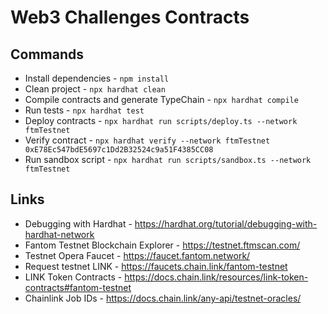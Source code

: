 # Web3 Challenges Contracts

## Commands

- Install dependencies - `npm install`
- Clean project - `npx hardhat clean`
- Compile contracts and generate TypeChain - `npx hardhat compile`
- Run tests - `npx hardhat test`
- Deploy contracts - `npx hardhat run scripts/deploy.ts --network ftmTestnet`
- Verify contract - `npx hardhat verify --network ftmTestnet 0xE78Ec547bdE5697c1Dd2B32524c9a51F4385CC08`
- Run sandbox script - `npx hardhat run scripts/sandbox.ts --network ftmTestnet`

## Links

- Debugging with Hardhat - https://hardhat.org/tutorial/debugging-with-hardhat-network
- Fantom Testnet Blockchain Explorer - https://testnet.ftmscan.com/
- Testnet Opera Faucet - https://faucet.fantom.network/
- Request testnet LINK - https://faucets.chain.link/fantom-testnet
- LINK Token Contracts - https://docs.chain.link/resources/link-token-contracts#fantom-testnet
- Chainlink Job IDs - https://docs.chain.link/any-api/testnet-oracles/
